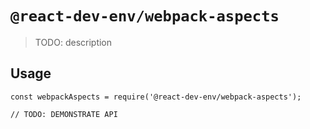 # `@react-dev-env/webpack-aspects`

> TODO: description

## Usage

```
const webpackAspects = require('@react-dev-env/webpack-aspects');

// TODO: DEMONSTRATE API
```
